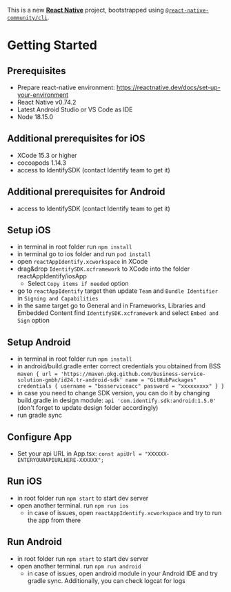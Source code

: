 This is a new [**React Native**](https://reactnative.dev) project, bootstrapped using [`@react-native-community/cli`](https://github.com/react-native-community/cli).

# Getting Started

## Prerequisites
- Prepare react-native environment: https://reactnative.dev/docs/set-up-your-environment
- React Native v0.74.2
- Latest Android Studio or VS Code as IDE
- Node 18.15.0

## Additional prerequisites for iOS
- XCode 15.3 or higher
- cocoapods 1.14.3
- access to IdentifySDK (contact Identify team to get it)

## Additional prerequisites for Android
- access to IdentifySDK (contact Identify team to get it)

## Setup iOS
- in terminal in root folder run `npm install`
- in terminal go to ios folder and run `pod install`
- open `reactAppIdentify.xcworkspace` in XCode
- drag&drop `IdentifySDK.xcframework` to XCode into the folder reactAppIdentify/iosApp
  - Select `Copy items if needed` option
- go to `reactAppIdentify` target then update `Team` and `Bundle Identifier` in `Signing and Capabilities`
- in the same target go to General and in Frameworks, Libraries and Embedded Content find `IdentifySDK.xcframework` 
  and select `Embed and Sign` option

## Setup Android
- in terminal in root folder run `npm install`
- in android/build.gradle enter correct credentials you obtained from BSS
  `maven {
    url = 'https://maven.pkg.github.com/business-service-solution-gmbh/id24.tr-android-sdk'
    name = "GitHubPackages"
    credentials {
      username = "bssserviceacc"
      password = "xxxxxxxxx"
    }
  }`
- in case you need to change SDK version, you can do it by changing build.gradle in design module:
  `api 'com.identify.sdk:android:1.5.0'` (don't forget to update design folder accordingly)
- run gradle sync

## Configure App
- Set your api URL in App.tsx:
  `const apiUrl = "XXXXXX-ENTERYOURAPIURLHERE-XXXXXX";`

## Run iOS
- in root folder run `npm start` to start dev server
- open another terminal. run `npm run ios`
  - in case of issues, open `reactAppIdentify.xcworkspace` and try to run the app from there

## Run Android
- in root folder run `npm start` to start dev server
- open another terminal. run `npm run android`
  - in case of issues, open android module in your Android IDE and try gradle sync.
    Additionally, you can check logcat for logs 
